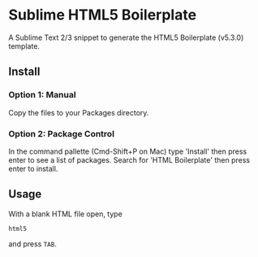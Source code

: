 # Sublime HTML5 Boilerplate

A Sublime Text 2/3 snippet to generate the HTML5 Boilerplate (v5.3.0) template.

## Install

### Option 1: Manual

Copy the files to your Packages directory.

### Option 2: Package Control

In the command pallette (Cmd-Shift+P on Mac) type 'Install' then press enter to see a list of packages. Search for 'HTML Boilerplate' then press enter to install.

## Usage

With a blank HTML file open, type

    html5

and press `TAB`.
